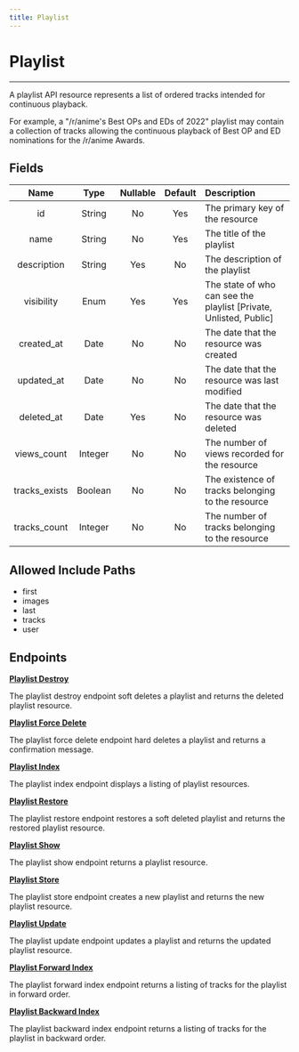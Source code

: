 ```yaml
---
title: Playlist
---
```


# Playlist

---

A playlist API resource represents a list of ordered tracks intended for continuous playback.

For example, a "/r/anime's Best OPs and EDs of 2022" playlist may contain a collection of tracks allowing the continuous playback of Best OP and ED nominations for the /r/anime Awards.

## Fields

|    Name       |  Type   | Nullable | Default | Description                                                       |
| :-----------: | :-----: | :------: | :-----: | :---------------------------------------------------------------- |
| id            | String  | No       | Yes     | The primary key of the resource                                   |
| name          | String  | No       | Yes     | The title of the playlist                                         |
| description   | String  | Yes      | No      | The description of the playlist                                   |
| visibility    | Enum    | Yes      | Yes     | The state of who can see the playlist [Private, Unlisted, Public] |
| created_at    | Date    | No       | No      | The date that the resource was created                            |
| updated_at    | Date    | No       | No      | The date that the resource was last modified                      |
| deleted_at    | Date    | Yes      | No      | The date that the resource was deleted                            |
| views_count   | Integer | No       | No      | The number of views recorded for the resource                     |
| tracks_exists | Boolean | No       | No      | The existence of tracks belonging to the resource                 |
| tracks_count  | Integer | No       | No      | The number of tracks belonging to the resource                    |

## Allowed Include Paths

* first
* images
* last
* tracks
* user

## Endpoints

**[Playlist Destroy](/list/playlist/destroy/)**

The playlist destroy endpoint soft deletes a playlist and returns the deleted playlist resource.

**[Playlist Force Delete](/list/playlist/forceDelete/)**

The playlist force delete endpoint hard deletes a playlist and returns a confirmation message.

**[Playlist Index](/list/playlist/index/)**

The playlist index endpoint displays a listing of playlist resources.

**[Playlist Restore](/list/playlist/restore/)**

The playlist restore endpoint restores a soft deleted playlist and returns the restored playlist resource.

**[Playlist Show](/list/playlist/show/)**

The playlist show endpoint returns a playlist resource.

**[Playlist Store](/list/playlist/store/)**

The playlist store endpoint creates a new playlist and returns the new playlist resource.

**[Playlist Update](/list/playlist/update/)**

The playlist update endpoint updates a playlist and returns the updated playlist resource.

**[Playlist Forward Index](/list/playlist/forward/)**

The playlist forward index endpoint returns a listing of tracks for the playlist in forward order.

**[Playlist Backward Index](/list/playlist/backward/)**

The playlist backward index endpoint returns a listing of tracks for the playlist in backward order.